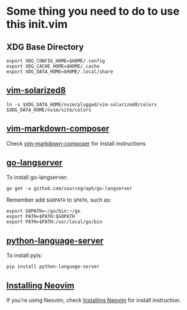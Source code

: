# Some thing you need to do to use this init.vim

## XDG Base Directory

	export XDG_CONFIG_HOME=$HOME/.config
	export XDG_CACHE_HOME=$HOME/.cache
	export XDG_DATA_HOME=$HOME/.local/share

## [vim-solarized8](https://github.com/vim-solarized8)

	ln -s $XDG_DATA_HOME/nvim/plugged/vim-solarized8/colors $XDG_DATA_HOME/nvim/site/colors

## [vim-markdown-composer](https://github.com/euclio/vim-markdown-composer)

Check [vim-markdown-composer](https://github.com/euclio/vim-markdown-composer) for install instructions

## [go-langserver](https://github.com/sourcegraph/go-langserver)

To install go-langserver:

	go get -u github.com/sourcegraph/go-langserver

Remember add `$GOPATH` to `$PATH`, such as:

	export GOPATH=~/go/bin:~/go
	export PATH=$PATH:$GOPATH
	export PATH=$PATH:/usr/local/go/bin

## [python-language-server](https://github.com/palantir/python-language-server)

To install pyls:

	pip install python-language-server

## [Installing Neovim](https://github.com/neovim/neovim/wiki/Installing-Neovim)

If you're using Neovim, check [Installing Neovim](https://github.com/neovim/neovim/wiki/Installing-Neovim) for install instruction.

